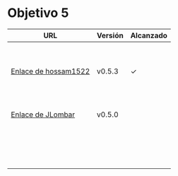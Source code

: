 # Objetivo 5


| URL                                                                     | Versión | Alcanzado |
|-------------------------------------------------------------------------|---------|-----------|
| <!-- Enlace de juanmaaf -->                                             |         |           |
| <!-- Enlace de giorgiogiovanni -->                                      |         |           |
| <!-- Enlace de juanbarearojo -->                                        |         |           |
| <!-- Enlace de sweetiepitie -->                                         |         |           |
| <!-- Enlace de jacarmona364 -->                                         |         |           |
| <!-- Enlace de lmchaves -->                                             |         |           |
| <!-- Enlace de FabriConde -->                                           |         |           |
| <!-- Enlace de FerniCuesta -->                                          |         |           |
| <!-- Enlace de adiazcencillo -->                                        |         |           |
| [Enlace de hossam1522](https://github.com/hossam1522/ModaTrack/pull/38) | v0.5.3  | ✓         |
| <!-- Enlace de clara99gf -->                                            |         |           |
| <!-- Enlace de Antoniogm03 -->                                          |         |           |
| <!-- Enlace de SantiGarvin -->                                          |         |           |
| <!-- Enlace de evaanngiil -->                                           |         |           |
| <!-- Enlace de blancagiron -->                                          |         |           |
| <!-- Enlace de GaelGoncalba -->                                         |         |           |
| <!-- Enlace de abbonno -->                                              |         |           |
| <!-- Enlace de oscargr-ugr -->                                          |         |           |
| <!-- Enlace de davidgutierrezperez -->                                  |         |           |
| <!-- Enlace de MatteoImbrosciano -->                                    |         |           |
| <!-- Enlace de Katakuri00 -->                                           |         |           |
| <!-- Enlace de MCL-2024 -->                                             |         |           |
| [Enlace de JLombar](https://github.com/JLombar/HorariosAutomatricula/pull/24)|  v0.5.0   |           |
| <!-- Enlace de joselopez10014 -->                                       |         |           |
| <!-- Enlace de mmnuria -->                                              |         |           |
| <!-- Enlace de M S C -->                                                |         |           |
| <!-- Enlace de javiernavacapa -->                                       |         |           |
| <!-- Enlace de Carlosmapego8 -->                                        |         |           |
| <!-- Enlace de Mario25402 -->                                           |         |           |
| <!-- Enlace de Pablorc7 -->                                             |         |           |
| <!-- Enlace de mrh117 -->                                               |         |           |
| <!-- Enlace de LuRDR -->                                                |         |           |
| <!-- Enlace de MarioRgzLpz -->                                          |         |           |
| <!-- Enlace de antoniorr02 -->                                          |         |           |
| <!-- Enlace de alvarorcs2002 -->                                        |         |           |
| <!-- Enlace de eigenric -->                                             |         |           |
| <!-- Enlace de enger2003 -->                                            |         |           |
| <!-- Enlace de wickeet -->                                              |         |           |
| <!-- Enlace de ChinChainis -->                                          |         |           |
| <!-- Enlace de anavaln -->                                              |         |           |
| <!-- Enlace de pablotl0 -->                                             |         |           |
